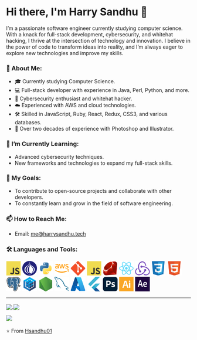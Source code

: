 # Hi there, I'm Harry Sandhu 👋

I’m a passionate software engineer currently studying computer science. With a knack for full-stack development, cybersecurity, and whitehat hacking, I thrive at the intersection of technology and innovation. I believe in the power of code to transform ideas into reality, and I’m always eager to explore new technologies and improve my skills.

### 🌟 About Me:
- 🎓 Currently studying Computer Science.
- 💻 Full-stack developer with experience in Java, Perl, Python, and more.
- 🔐 Cybersecurity enthusiast and whitehat hacker.
- ☁️ Experienced with AWS and cloud technologies.
- 🛠️ Skilled in JavaScript, Ruby, React, Redux, CSS3, and various databases.
- 🎨 Over two decades of experience with Photoshop and Illustrator.

### 🌱 I’m Currently Learning:
- Advanced cybersecurity techniques.
- New frameworks and technologies to expand my full-stack skills.

### 🎯 My Goals:
- To contribute to open-source projects and collaborate with other developers.
- To constantly learn and grow in the field of software engineering.

### 📫 How to Reach Me:
- Email: me@harrysandhu.tech

### 🛠️ Languages and Tools:

<p align="left">
  <a href="https://www.java.com" target="_blank"><img src="https://github.com/devicons/devicon/blob/master/icons/javascript/javascript-original.svg" alt="java" width="40" height="40"/></a>
  <a href="https://www.perl.org/" target="_blank"><img src="https://github.com/devicons/devicon/raw/master/icons/perl/perl-original.svg" alt="perl" width="40" height="40"/></a>
  <a href="https://www.python.org" target="_blank"><img src="https://github.com/devicons/devicon/raw/master/icons/python/python-original.svg" alt="python" width="40" height="40"/></a>
  <a href="https://aws.amazon.com/" target="_blank"><img src="https://github.com/devicons/devicon/blob/master/icons/amazonwebservices/amazonwebservices-plain-wordmark.svg" alt="aws" width="40" height="40"/></a>
  <a href="https://git-scm.com/" target="_blank"><img src="https://github.com/devicons/devicon/raw/master/icons/git/git-original.svg" alt="git" width="40" height="40"/></a>
  <a href="https://www.javascript.com/" target="_blank"><img src="https://github.com/devicons/devicon/raw/master/icons/javascript/javascript-original.svg" alt="javascript" width="40" height="40"/></a>
  <a href="https://www.ruby-lang.org/en/" target="_blank"><img src="https://github.com/devicons/devicon/raw/master/icons/ruby/ruby-original.svg" alt="ruby" width="40" height="40"/></a>
  <a href="https://reactjs.org/" target="_blank"><img src="https://github.com/devicons/devicon/raw/master/icons/react/react-original.svg" alt="react" width="40" height="40"/></a>
  <a href="https://redux.js.org/" target="_blank"><img src="https://github.com/devicons/devicon/raw/master/icons/redux/redux-original.svg" alt="redux" width="40" height="40"/></a>
  <a href="https://developer.mozilla.org/en-US/docs/Web/CSS" target="_blank"><img src="https://github.com/devicons/devicon/raw/master/icons/css3/css3-original.svg" alt="css3" width="40" height="40"/></a>
  <a href="https://github.com/devicons/devicon/blob/master/icons/html5/html5-original.svg" target="_blank"><img src="https://github.com/devicons/devicon/blob/master/icons/html5/html5-original.svg" alt="css3" width="40" height="40"/></a>
  <a href="https://www.postgresql.org" target="_blank"><img src="https://github.com/devicons/devicon/raw/master/icons/postgresql/postgresql-original.svg" alt="postgresql" width="40" height="40"/></a>
  <a href="https://sequelize.org/" target="_blank"><img src="https://github.com/devicons/devicon/raw/master/icons/sequelize/sequelize-original.svg" alt="sequelize" width="40" height="40"/></a>
  <a href="https://nodejs.org" target="_blank"><img src="https://github.com/devicons/devicon/raw/master/icons/nodejs/nodejs-original.svg" alt="nodejs" width="40" height="40"/></a>
  <a href="https://www.mysql.com/" target="_blank"><img src="https://github.com/devicons/devicon/raw/master/icons/mysql/mysql-original.svg" alt="mysql" width="40" height="40"/></a>
  <a href="https://azure.microsoft.com/en-us/" target="_blank"><img src="https://github.com/devicons/devicon/raw/master/icons/azure/azure-original.svg" alt="azure" width="40" height="40"/></a>
  <a href="https://flutter.dev/" target="_blank"><img src="https://github.com/devicons/devicon/raw/master/icons/flutter/flutter-original.svg" alt="flutter" width="40" height="40"/></a>
  <a href="https://www.adobe.com/products/photoshop.html" target="_blank"><img src="https://github.com/devicons/devicon/raw/master/icons/photoshop/photoshop-plain.svg" alt="photoshop" width="40" height="40"/></a>
  <a href="https://www.adobe.com/products/illustrator.html" target="_blank"><img src="https://github.com/devicons/devicon/raw/master/icons/illustrator/illustrator-plain.svg" alt="illustrator" width="40" height="40"/></a>
  <a href="https://www.adobe.com/products/aftereffects.html" target="_blank"><img src="https://github.com/devicons/devicon/raw/master/icons/aftereffects/aftereffects-plain.svg" alt="after effects" width="40" height="40"/></a>
</p>

---

<a href="https://github.com/hsandhu01/github-readme-stats">
  <img height=200 align="center" src="https://github-readme-stats.vercel.app/api?username=hsandhu01" />
</a>
<a href="https://github.com/hsandhu01/convoychat">
  <img height=200 align="center" src="https://github-readme-stats.vercel.app/api/top-langs?username=hsandhu01&layout=compact&langs_count=8&card_width=320" />
</a>

![](https://komarev.com/ghpvc/?username=hsandhu01&color=green)




⭐️ From [Hsandhu01](https://github.com/hsandhu01)
